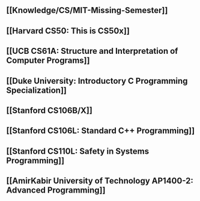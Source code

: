 ## [[Knowledge/CS/MIT-Missing-Semester]]

## [[Harvard CS50: This is CS50x]]

## [[UCB CS61A: Structure and Interpretation of Computer Programs]]

## [[Duke University: Introductory C Programming Specialization]]

## [[Stanford CS106B/X]]

## [[Stanford CS106L: Standard C++ Programming]]

## [[Stanford CS110L: Safety in Systems Programming]]

## [[AmirKabir University of Technology AP1400-2: Advanced Programming]]
